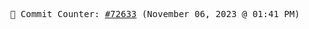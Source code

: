 <p align="center">
    <samp>
        📮 Commit Counter: <a href="https://github.com/Javascript-void0/Javascript-void0/commits/main">#72633</a> (November 06, 2023 @ 01:41 PM)
    </samp>
</p>